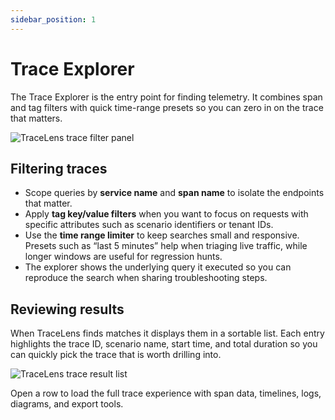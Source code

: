 ```yaml
---
sidebar_position: 1
---
```


# Trace Explorer

The Trace Explorer is the entry point for finding telemetry. It combines span and tag filters with quick time-range presets so you can zero in on the trace that matters.

![TraceLens trace filter panel](/img/tracelens/trace-search.png)

## Filtering traces

- Scope queries by **service name** and **span name** to isolate the endpoints that matter.
- Apply **tag key/value filters** when you want to focus on requests with specific attributes such as scenario identifiers or tenant IDs.
- Use the **time range limiter** to keep searches small and responsive. Presets such as “last 5 minutes” help when triaging live traffic, while longer windows are useful for regression hunts.
- The explorer shows the underlying query it executed so you can reproduce the search when sharing troubleshooting steps.

## Reviewing results

When TraceLens finds matches it displays them in a sortable list. Each entry highlights the trace ID, scenario name, start time, and total duration so you can quickly pick the trace that is worth drilling into.

![TraceLens trace result list](/img/tracelens/trace-results.png)

Open a row to load the full trace experience with span data, timelines, logs, diagrams, and export tools.
